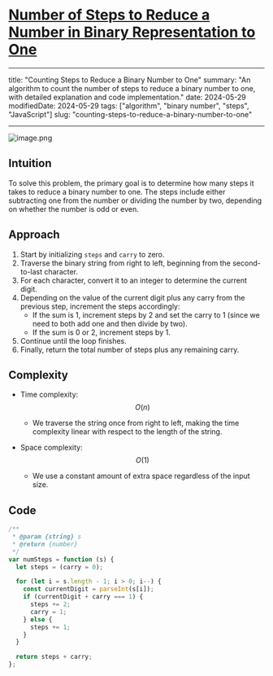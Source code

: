 # [Number of Steps to Reduce a Number in Binary Representation to One](https://leetcode.com/problems/number-of-steps-to-reduce-a-number-in-binary-representation-to-one/description/)

---

title: "Counting Steps to Reduce a Binary Number to One"
summary: "An algorithm to count the number of steps to reduce a binary number to one, with detailed explanation and code implementation."
date: 2024-05-29
modifiedDate: 2024-05-29
tags: ["algorithm", "binary number", "steps", "JavaScript"]
slug: "counting-steps-to-reduce-a-binary-number-to-one"

---

![image.png](https://assets.leetcode.com/users/images/dca88ab8-14d2-4534-828a-4ef1255465f5_1716999197.5114245.png)

## Intuition

To solve this problem, the primary goal is to determine how many steps it takes to reduce a binary number to one. The steps include either subtracting one from the number or dividing the number by two, depending on whether the number is odd or even.

## Approach

1. Start by initializing `steps` and `carry` to zero.
2. Traverse the binary string from right to left, beginning from the second-to-last character.
3. For each character, convert it to an integer to determine the current digit.
4. Depending on the value of the current digit plus any carry from the previous step, increment the steps accordingly:
   - If the sum is 1, increment steps by 2 and set the carry to 1 (since we need to both add one and then divide by two).
   - If the sum is 0 or 2, increment steps by 1.
5. Continue until the loop finishes.
6. Finally, return the total number of steps plus any remaining carry.

## Complexity

- Time complexity: $$O(n)$$

  - We traverse the string once from right to left, making the time complexity linear with respect to the length of the string.

- Space complexity: $$O(1)$$
  - We use a constant amount of extra space regardless of the input size.

## Code

```javascript
/**
 * @param {string} s
 * @return {number}
 */
var numSteps = function (s) {
  let steps = (carry = 0);

  for (let i = s.length - 1; i > 0; i--) {
    const currentDigit = parseInt(s[i]);
    if (currentDigit + carry === 1) {
      steps += 2;
      carry = 1;
    } else {
      steps += 1;
    }
  }

  return steps + carry;
};
```
